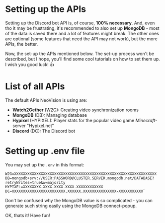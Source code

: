 # Setting up the APIs
Setting up the Discord bot API is, of course, **100% necessary**.
And, even tho it may be frustrating, it's recommended to also set up **MongoDB** - most of the data is saved there and a lot of features might break.
The other ones are optional (some features that need the API may not work), but the more APIs, the better.

Now, the set-up the APIs mentioned below. The set-up process won't be described, but I hope, you'll find some cool tutorials on how to set them up. I wish you good luck! 👍  

# List of all APIs
The default APIs NeoVision is using are:
- **Watch2Gether** (W2G): Creating video synchronization rooms
- **MongoDB** (DB): Managing database  
- **Hypixel** (HYPIXEL): Player stats for the popular video game *Minecraft*-server "Hypixel.net"
- **Discord** (DC): The Discord bot

# Setting up .env file
You may set up the `.env` in this format:

```
W2G=XXXXXXXXXXXXXXXXXXXXXXXXXXXXXXXXXXXXXXXXXXXXXXXXXXXXXXXXXXXXXXXX
DB=mongodb+srv://USER:PASSWORD@CLUSTER.SERVER.mongodb.net/DATABASE?retryWrites=true&w=majority
HYPIXEL=XXXXXXXX-XXXX-XXXX-XXXX-XXXXXXXXXXXX
DC=XXXXXXXXXXXXXXXXXXXXXXXX.XXXXXX.XXXXXXXXXXXXXXX-XXXXXXXXXXX`
```
Don't be confused why the MongoDB value is so complicated - you can generate such string easily using the MongoDB connect-popup. 

OK, thats it! Have fun!